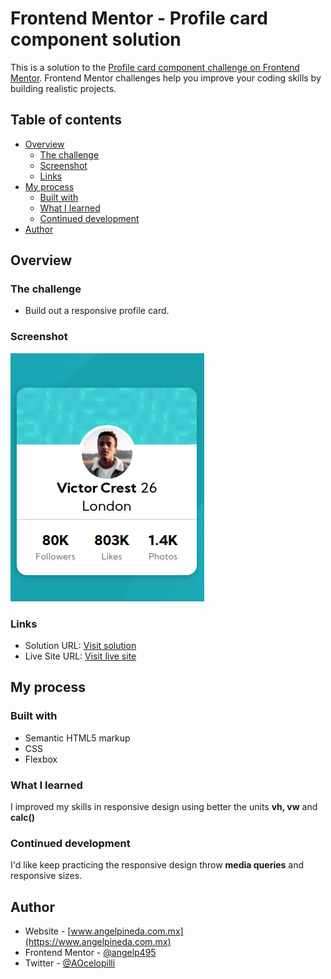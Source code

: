 # Frontend Mentor - Profile card component solution

This is a solution to the [Profile card component challenge on Frontend Mentor](https://www.frontendmentor.io/challenges/profile-card-component-cfArpWshJ). Frontend Mentor challenges help you improve your coding skills by building realistic projects. 

## Table of contents

- [Overview](#overview)
  - [The challenge](#the-challenge)
  - [Screenshot](#screenshot)
  - [Links](#links)
- [My process](#my-process)
  - [Built with](#built-with)
  - [What I learned](#what-i-learned)
  - [Continued development](#continued-development)
- [Author](#author)


## Overview

### The challenge

- Build out a responsive profile card.

### Screenshot

![Result](images/profileCardResult.png)

### Links

- Solution URL: [Visit solution](https://your-solution-url.com)
- Live Site URL: [Visit live site](https://your-live-site-url.com)

## My process

### Built with

- Semantic HTML5 markup
- CSS 
- Flexbox


### What I learned

I improved my skills in responsive design using better the units **vh, vw** and **calc()**

### Continued development

I'd like keep practicing the responsive design throw **media queries** and responsive sizes.

## Author

+ Website - [www.angelpineda.com.mx](https://www.angelpineda.com.mx)
+ Frontend Mentor - [@angelp495](https://www.frontendmentor.io/profile/angelp495)
+ Twitter - [@AOcelopilli](https://twitter.com/AOcelopilli)
